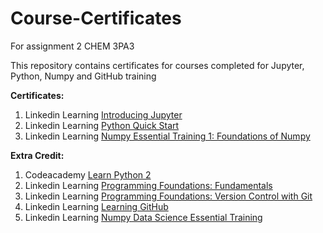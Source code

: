# Course-Certificates
For assignment 2 CHEM 3PA3

This repository contains certificates for courses completed for Jupyter, Python, Numpy and GitHub training

**Certificates:**
1. Linkedin Learning [Introducing Jupyter](https://github.com/gillec1/Course-Certificates/blob/main/Introducing%20Jupyter.ipynb)
2. Linkedin Learning [Python Quick Start](https://github.com/gillec1/Course-Certificates/blob/main/Python%20Quick%20Start.ipynb)
3. Linkedin Learning [Numpy Essential Training 1: Foundations of Numpy](https://github.com/gillec1/Course-Certificates/blob/main/Numpy%20Essential%20Training%201%20-%20Foundations%20of%20NumPy%20Certificate.ipynb)

**Extra Credit:**
1. Codeacademy [Learn Python 2](https://github.com/gillec1/Course-Certificates/blob/main/Codeacademy%20Course%20Certificate.ipynb)
2. Linkedin Learning [Programming Foundations: Fundamentals](https://github.com/gillec1/Course-Certificates/blob/main/Programming%20Foundations%20-%20%20Fundamentals%20Certificate.ipynb)
3. Linkedin Learning [Programming Foundations: Version Control with Git](https://github.com/gillec1/Course-Certificates/blob/main/Programming%20Foundations%20-%20Version%20Control%20with%20Git%20Certificate.ipynb)
4. Linkedin Learning [Learning GitHub](https://github.com/gillec1/Course-Certificates/blob/main/Learning%20GitHub%20Certificate.ipynb)
5. Linkedin Learning [Numpy Data Science Essential Training](https://github.com/gillec1/Course-Certificates/blob/main/Numpy%20Data%20Science%20Essential%20Training%20Certificate.ipynb)
